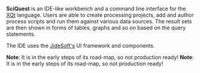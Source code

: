 **SciQuest** is an IDE-like workbench and a command line interface for the [XQt](https://github.com/javadch/XQt) language. Users are able to create processing projects, add and author process scripts and run them against various data sources. The result sets are then shown in forms of tables, graphs and so on based on the query statements.

The IDE uses the [JideSoft's](http://www.jidesoft.com/) UI framework and components.

**Note**: It is in the early steps of its road-map, so not production ready!
**Note**: It is in the early steps of its road-map, so not production ready!
